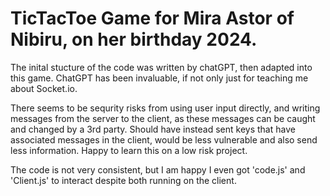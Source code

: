 # TicTacToe Game for Mira Astor of Nibiru, on her birthday 2024.

The inital stucture of the code was written by chatGPT, then adapted into this game. ChatGPT has been invaluable, if not only just for teaching me about Socket.io.

There seems to be sequrity risks from using user input directly, and writing messages from the server to the client, as these messages can be caught and changed by a 3rd party. Should have instead sent keys that have associated messages in the client, would be less vulnerable and also send less information. Happy to learn this on a low risk project.

The code is not very consistent, but I am happy I even got 'code.js' and 'Client.js' to interact despite both running on the client.